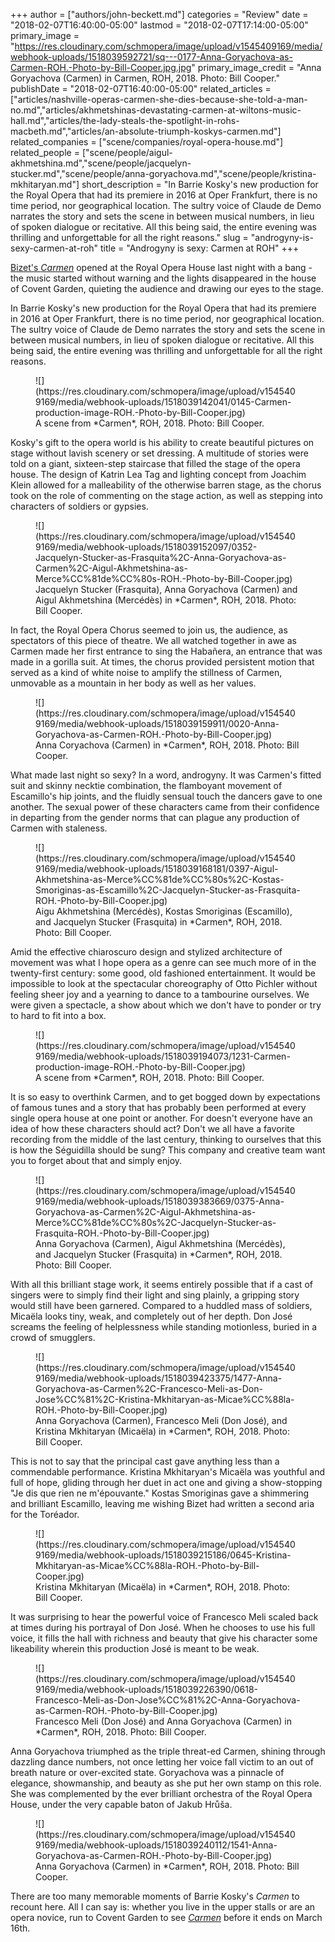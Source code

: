 +++
author = ["authors/john-beckett.md"]
categories = "Review"
date = "2018-02-07T16:40:00-05:00"
lastmod = "2018-02-07T17:14:00-05:00"
primary_image = "https://res.cloudinary.com/schmopera/image/upload/v1545409169/media/webhook-uploads/1518039592721/sq---0177-Anna-Goryachova-as-Carmen-ROH.-Photo-by-Bill-Cooper.jpg.jpg"
primary_image_credit = "Anna Goryachova (Carmen) in Carmen, ROH, 2018. Photo: Bill Cooper."
publishDate = "2018-02-07T16:40:00-05:00"
related_articles = ["articles/nashville-operas-carmen-she-dies-because-she-told-a-man-no.md","articles/akhmetshinas-devastating-carmen-at-wiltons-music-hall.md","articles/the-lady-steals-the-spotlight-in-rohs-macbeth.md","articles/an-absolute-triumph-koskys-carmen.md"]
related_companies = ["scene/companies/royal-opera-house.md"]
related_people = ["scene/people/aigul-akhmetshina.md","scene/people/jacquelyn-stucker.md","scene/people/anna-goryachova.md","scene/people/kristina-mkhitaryan.md"]
short_description = "In Barrie Kosky&#039;s new production for the Royal Opera that had its premiere in 2016 at Oper Frankfurt, there is no time period, nor geographical location. The sultry voice of Claude de Demo narrates the story and sets the scene in between musical numbers, in lieu of spoken dialogue or recitative. All this being said, the entire evening was thrilling and unforgettable for all the right reasons."
slug = "androgyny-is-sexy-carmen-at-roh"
title = "Androgyny is sexy: Carmen at ROH"
+++

[Bizet's *Carmen*](http://www.roh.org.uk/productions/carmen-by-barrie-kosky) opened at the Royal Opera House last night with a bang - the music started without warning and the lights disappeared in the house of Covent Garden, quieting the audience and drawing our eyes to the stage.

In Barrie Kosky's new production for the Royal Opera that had its premiere in 2016 at Oper Frankfurt, there is no time period, nor geographical location. The sultry voice of Claude de Demo narrates the story and sets the scene in between musical numbers, in lieu of spoken dialogue or recitative. All this being said, the entire evening was thrilling and unforgettable for all the right reasons.

<figure data-type="image">
![](https://res.cloudinary.com/schmopera/image/upload/v1545409169/media/webhook-uploads/1518039142041/0145-Carmen-production-image-ROH.-Photo-by-Bill-Cooper.jpg)
<figcaption>A scene from *Carmen*, ROH, 2018. Photo: Bill Cooper.</figcaption>
</figure>

Kosky's gift to the opera world is his ability to create beautiful pictures on stage without lavish scenery or set dressing. A multitude of stories were told on a giant, sixteen-step staircase that filled the stage of the opera house. The design of Katrin Lea Tag and lighting concept from Joachim Klein allowed for a malleability of the otherwise barren stage, as the chorus took on the role of commenting on the stage action, as well as stepping into characters of soldiers or gypsies.

<figure data-type="image">
![](https://res.cloudinary.com/schmopera/image/upload/v1545409169/media/webhook-uploads/1518039152097/0352-Jacquelyn-Stucker-as-Frasquita%2C-Anna-Goryachova-as-Carmen%2C-Aigul-Akhmetshina-as-Merce%CC%81de%CC%80s-ROH.-Photo-by-Bill-Cooper.jpg)
<figcaption>Jacquelyn Stucker (Frasquita), Anna Goryachova (Carmen) and Aigul Akhmetshina (Mercédès) in *Carmen*, ROH, 2018. Photo: Bill Cooper.</figcaption>
</figure>

In fact, the Royal Opera Chorus seemed to join us, the audience, as spectators of this piece of theatre. We all watched together in awe as Carmen made her first entrance to sing the Habañera, an entrance that was made in a gorilla suit. At times, the chorus provided persistent motion that served as a kind of white noise to amplify the stillness of Carmen, unmovable as a mountain in her body as well as her values.

<figure data-type="image">
![](https://res.cloudinary.com/schmopera/image/upload/v1545409169/media/webhook-uploads/1518039159911/0020-Anna-Goryachova-as-Carmen-ROH.-Photo-by-Bill-Cooper.jpg)
<figcaption>Anna Coryachova (Carmen) in *Carmen*, ROH, 2018. Photo: Bill Cooper.</figcaption>
</figure>

What made last night so sexy? In a word, androgyny. It was Carmen's fitted suit and skinny necktie combination, the flamboyant movement of Escamillo's hip joints, and the fluidly sensual touch the dancers gave to one another. The sexual power of these characters came from their confidence in departing from the gender norms that can plague any production of Carmen with staleness.

<figure data-type="image">
![](https://res.cloudinary.com/schmopera/image/upload/v1545409169/media/webhook-uploads/1518039168181/0397-Aigul-Akhmetshina-as-Merce%CC%81de%CC%80s%2C-Kostas-Smoriginas-as-Escamillo%2C-Jacquelyn-Stucker-as-Frasquita-ROH.-Photo-by-Bill-Cooper.jpg)
<figcaption>Aigu Akhmetshina (Mercédès), Kostas Smoriginas (Escamillo), and Jacquelyn Stucker (Frasquita) in *Carmen*, ROH, 2018. Photo: Bill Cooper.</figcaption>
</figure>

Amid the effective chiaroscuro design and stylized architecture of movement was what I hope opera as a genre can see much more of in the twenty-first century: some good, old fashioned entertainment. It would be impossible to look at the spectacular choreography of Otto Pichler without feeling sheer joy and a yearning to dance to a tambourine ourselves. We were given a spectacle, a show about which we don't have to ponder or try to hard to fit into a box.

<figure data-type="image">
![](https://res.cloudinary.com/schmopera/image/upload/v1545409169/media/webhook-uploads/1518039194073/1231-Carmen-production-image-ROH.-Photo-by-Bill-Cooper.jpg)
<figcaption>A scene from *Carmen*, ROH, 2018. Photo: Bill Cooper.</figcaption>
</figure>

It is so easy to overthink Carmen, and to get bogged down by expectations of famous tunes and a story that has probably been performed at every single opera house at one point or another. For doesn't everyone have an idea of how these characters should act? Don't we all have a favorite recording from the middle of the last century, thinking to ourselves that this is how the Séguidilla should be sung? This company and creative team want you to forget about that and simply enjoy.

<figure data-type="image">
![](https://res.cloudinary.com/schmopera/image/upload/v1545409169/media/webhook-uploads/1518039383669/0375-Anna-Goryachova-as-Carmen%2C-Aigul-Akhmetshina-as-Merce%CC%81de%CC%80s%2C-Jacquelyn-Stucker-as-Frasquita-ROH.-Photo-by-Bill-Cooper.jpg)
<figcaption>Anna Goryachova (Carmen), Aigul Akhmetshina (Mercédès), and Jacquelyn Stucker (Frasquita) in *Carmen*, ROH, 2018. Photo: Bill Cooper.</figcaption>
</figure>

With all this brilliant stage work, it seems entirely possible that if a cast of singers were to simply find their light and sing plainly, a gripping story would still have been garnered. Compared to a huddled mass of soldiers, Micaëla looks tiny, weak, and completely out of her depth. Don José screams the feeling of helplessness while standing motionless, buried in a crowd of smugglers.

<figure data-type="image">
![](https://res.cloudinary.com/schmopera/image/upload/v1545409169/media/webhook-uploads/1518039423375/1477-Anna-Goryachova-as-Carmen%2C-Francesco-Meli-as-Don-Jose%CC%81%2C-Kristina-Mkhitaryan-as-Micae%CC%88la-ROH.-Photo-by-Bill-Cooper.jpg)
<figcaption>Anna Goryachova (Carmen), Francesco Meli (Don José), and Kristina Mkhitaryan (Micaëla) in *Carmen*, ROH, 2018. Photo: Bill Cooper.</figcaption>
</figure>

This is not to say that the principal cast gave anything less than a commendable performance. Kristina Mkhitaryan's Micaëla was youthful and full of hope, gliding through her duet in act one and giving a show-stopping "Je dis que rien ne m'épouvante." Kostas Smoriginas gave a shimmering and brilliant Escamillo, leaving me wishing Bizet had written a second aria for the Toréador.

<figure data-type="image">
![](https://res.cloudinary.com/schmopera/image/upload/v1545409169/media/webhook-uploads/1518039215186/0645-Kristina-Mkhitaryan-as-Micae%CC%88la-ROH.-Photo-by-Bill-Cooper.jpg)
<figcaption>Kristina Mkhitaryan (Micaëla) in *Carmen*, ROH, 2018. Photo: Bill Cooper.</figcaption>
</figure>

It was surprising to hear the powerful voice of Francesco Meli scaled back at times during his portrayal of Don José. When he chooses to use his full voice, it fills the hall with richness and beauty that give his character some likeability wherein this production José is meant to be weak.

<figure data-type="image">
![](https://res.cloudinary.com/schmopera/image/upload/v1545409169/media/webhook-uploads/1518039226390/0618-Francesco-Meli-as-Don-Jose%CC%81%2C-Anna-Goryachova-as-Carmen-ROH.-Photo-by-Bill-Cooper.jpg)
<figcaption>Francesco Meli (Don José) and Anna Goryachova (Carmen) in *Carmen*, ROH, 2018. Photo: Bill Cooper.</figcaption>
</figure>

Anna Goryachova triumphed as the triple threat-ed Carmen, shining through dazzling dance numbers, not once letting her voice fall victim to an out of breath nature or over-excited state. Goryachova was a pinnacle of elegance, showmanship, and beauty as she put her own stamp on this role. She was complemented by the ever brilliant orchestra of the Royal Opera House, under the very capable baton of Jakub Hrůša.

<figure data-type="image">
![](https://res.cloudinary.com/schmopera/image/upload/v1545409169/media/webhook-uploads/1518039240112/1541-Anna-Goryachova-as-Carmen-ROH.-Photo-by-Bill-Cooper.jpg)
<figcaption>Anna Goryachova (Carmen) in *Carmen*, ROH, 2018. Photo: Bill Cooper.</figcaption>
</figure>

There are too many memorable moments of Barrie Kosky's *Carmen* to recount here. All I can say is: whether you live in the upper stalls or are an opera novice, run to Covent Garden to see [*Carmen*](http://www.roh.org.uk/productions/carmen-by-barrie-kosky) before it ends on March 16th.
